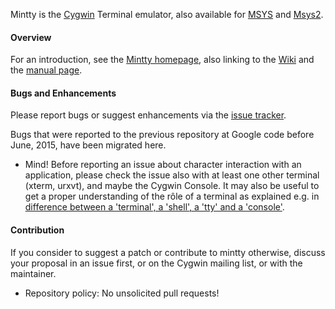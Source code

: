 Mintty is the [Cygwin](http://cygwin.com) Terminal emulator, 
also available for [MSYS](http://mingw.org/wiki/MSYS) 
and [Msys2](https://github.com/msys2).

#### Overview ####

For an introduction, see the [Mintty homepage](http://mintty.github.io/),
also linking to the [Wiki](https://github.com/mintty/mintty/wiki) 
and the [manual page](http://mintty.github.io/mintty.1.html).

#### Bugs and Enhancements ####

Please report bugs or suggest enhancements via the [issue tracker](https://github.com/mintty/mintty/issues).

Bugs that were reported to the previous repository at Google code before June, 2015, have been migrated here.

  * Mind! Before reporting an issue about character interaction with an application, please check the issue also with at least one other terminal (xterm, urxvt), and maybe the Cygwin Console. 
    It may also be useful to get a proper understanding of the rôle of a terminal as explained e.g. in [difference between a 'terminal', a 'shell', a 'tty' and a 'console'](http://unix.stackexchange.com/questions/4126/what-is-the-exact-difference-between-a-terminal-a-shell-a-tty-and-a-con).

#### Contribution ####

If you consider to suggest a patch or contribute to mintty otherwise, discuss your proposal in an issue first, or on the Cygwin mailing list, or with the maintainer.

  * Repository policy: No unsolicited pull requests!
